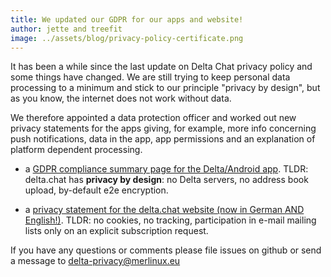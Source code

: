 ```yaml
---
title: We updated our GDPR for our apps and website!
author: jette and treefit
image: ../assets/blog/privacy-policy-certificate.png
---
```


It has been a while since the last update on Delta Chat privacy policy and some things have changed. We are still trying to keep personal data processing to a minimum and stick to our principle "privacy by design", but as you know, the internet does not work without data. 

We therefore appointed a data protection officer and worked out new privacy statements for the apps giving, for example, more info concerning push notifications, data in the app, app permissions and an explanation of platform dependent processing.

- a [GDPR compliance summary page for the
  Delta/Android app](gdpr). 
  TLDR: delta.chat has **privacy by design**: no Delta 
  servers, no address book upload, by-default e2e encryption.

- a [privacy statement for the delta.chat
  website (now in German AND English!)](gdpr-website). 
  TLDR: no cookies, no tracking, participation in e-mail mailing 
  lists only on an explicit subscription request. 

If you have any questions or comments please file issues on github 
or send a message to delta-privacy@merlinux.eu 

